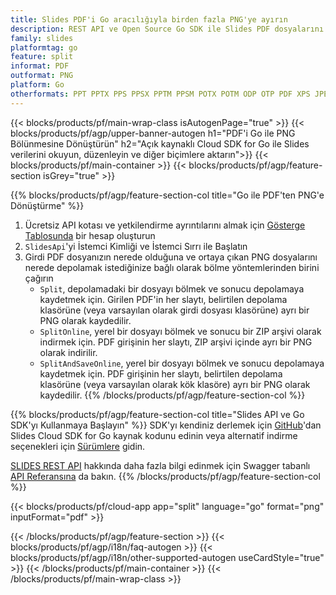 ```yaml
---
title: Slides PDF'i Go aracılığıyla birden fazla PNG'ye ayırın
description: REST API ve Open Source Go SDK ile Slides PDF dosyalarını PNG slaytlarına ayırın
family: slides
platformtag: go
feature: split
informat: PDF
outformat: PNG
platform: Go
otherformats: PPT PPTX PPS PPSX PPTM PPSM POTX POTM ODP OTP PDF XPS JPEG BMP TIFF SVG HTML5 GIF XAML
---
```


{{< blocks/products/pf/main-wrap-class isAutogenPage="true" >}}
{{< blocks/products/pf/agp/upper-banner-autogen h1="PDF'i Go ile PNG Bölünmesine Dönüştürün" h2="Açık kaynaklı Cloud SDK for Go ile Slides verilerini okuyun, düzenleyin ve diğer biçimlere aktarın">}}
{{< blocks/products/pf/main-container >}}
{{< blocks/products/pf/agp/feature-section isGrey="true" >}}

{{% blocks/products/pf/agp/feature-section-col title="Go ile PDF'ten PNG'e Dönüştürme" %}}
1. Ücretsiz API kotası ve yetkilendirme ayrıntılarını almak için <a href="https://dashboard.aspose.cloud/">Gösterge Tablosunda</a> bir hesap oluşturun
1. ```SlidesApi```'yi İstemci Kimliği ve İstemci Sırrı ile Başlatın
1. Girdi PDF dosyanızın nerede olduğuna ve ortaya çıkan PNG dosyalarını nerede depolamak istediğinize bağlı olarak bölme yöntemlerinden birini çağırın
    - ```Split```, depolamadaki bir dosyayı bölmek ve sonucu depolamaya kaydetmek için. Girilen PDF'in her slaytı, belirtilen depolama klasörüne (veya varsayılan olarak girdi dosyası klasörüne) ayrı bir PNG olarak kaydedilir.
    - ```SplitOnline```, yerel bir dosyayı bölmek ve sonucu bir ZIP arşivi olarak indirmek için. PDF girişinin her slaytı, ZIP arşivi içinde ayrı bir PNG olarak indirilir.
    - ```SplitAndSaveOnline```, yerel bir dosyayı bölmek ve sonucu depolamaya kaydetmek için. PDF girişinin her slaytı, belirtilen depolama klasörüne (veya varsayılan olarak kök klasöre) ayrı bir PNG olarak kaydedilir.
{{% /blocks/products/pf/agp/feature-section-col %}}

{{% blocks/products/pf/agp/feature-section-col title="Slides API ve Go SDK'yı Kullanmaya Başlayın" %}}
SDK'yı kendiniz derlemek için [GitHub](https://github.com/aspose-slides-cloud/aspose-slides-cloud-go)'dan Slides Cloud SDK for Go kaynak kodunu edinin veya alternatif indirme seçenekleri için [Sürümlere](https://releases.aspose.cloud/) gidin.

[SLIDES REST API](https://products.aspose.cloud/slides/curl/) hakkında daha fazla bilgi edinmek için Swagger tabanlı [API Referansına](https://apireference.aspose.cloud/slides/) da bakın.
{{% /blocks/products/pf/agp/feature-section-col %}}

{{< blocks/products/pf/cloud-app app="split" language="go" format="png" inputFormat="pdf" >}}

{{< /blocks/products/pf/agp/feature-section >}}
{{< blocks/products/pf/agp/i18n/faq-autogen >}}
{{< blocks/products/pf/agp/i18n/other-supported-autogen useCardStyle="true" >}}
{{< /blocks/products/pf/main-container >}}
{{< /blocks/products/pf/main-wrap-class >}}